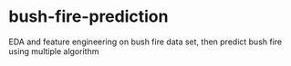 # bush-fire-prediction
EDA and feature engineering on bush fire data set, then predict bush fire using multiple algorithm
